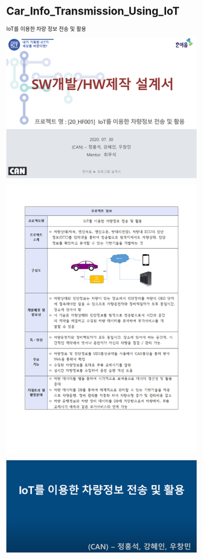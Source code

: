 # Car_Info_Transmission_Using_IoT
IoT를 이용한 차량 정보 전송 및 활용

[![Project Presentation](main/MeetingMinute/presentation_thumbnail.png)](main/MeetingMinute/SW개발_HW제작설계서_일반_최종_.pptx)<br>


[![Project Report](main/MeetingMinute/document_thumbnail.png)](main/MeetingMinute/한이음_ICT멘토링_프로젝트_중간보고서_IoT를_이용한_차량정보_전송_및_활용_최종_.hwp)<br>


[![Youtube](main/MeetingMinute/youtube_thumbnail.png)](https://youtu.be/HxeCA7awFlk?si=O_MYcT4yE5AFmc94)<br>

